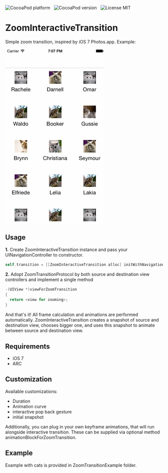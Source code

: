 ![CocoaPod platform](https://cocoapod-badges.herokuapp.com/p/ZoomInteractiveTransition/badge.png) &nbsp; 
![CocoaPod version](https://cocoapod-badges.herokuapp.com/v/ZoomInteractiveTransition/badge.png) &nbsp; 
![License MIT](https://go-shields.herokuapp.com/license-MIT-blue.png)

ZoomInteractiveTransition
=======================

Simple zoom transition, inspired by iOS 7 Photos.app. Example:

![](ZoomInteractiveTransition.gif)

## Usage

**1.** Create ZoomInteractiveTransition instance and pass your UINavigationController to constructor.

```objective-c
self.transition = [[ZoomInteractiveTransition alloc] initWithNavigationController:self.navigationController];
```

**2.** Adopt ZoomTransitionProtocol by both source and destination view controllers and implement a single method

```objective-c
-(UIView *)viewForZoomTransition
{
  return <view for zooming>;
}
```

And that's it! All frame calculation and animations are performed automatically. ZoomInteractiveTransition creates a snapshot of source and destination view, chooses bigger one, and uses this snapshot to animate between source and destination view.

## Requirements

* iOS 7
* ARC

## Customization

Available customizations:

* Duration 
* Animation curve
* interactive pop back gesture
* initial snapshot

Additionally, you can plug in your own keyframe animations, that will run alongside interactive transition. These can be supplied via optional <ZoomTransitionProtocol> method animationBlockForZoomTransition.

## Example

Example with cats is provided in ZoomTransitionExample folder.

